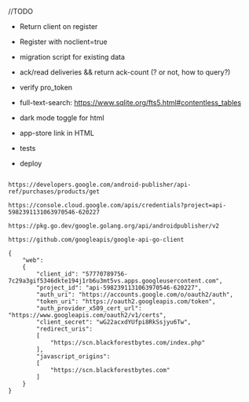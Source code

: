 

//TODO

 - Return client on register
 - Register with noclient=true

 - migration script for existing data

 - ack/read deliveries && return ack-count  (? or not, how to query?)

 - verify pro_token
 - full-text-search: https://www.sqlite.org/fts5.html#contentless_tables

 - dark mode toggle for html
 - app-store link in HTML

 - tests

 - deploy

~~~~~~~~~~~~~~~~~~~~~~~~~~

https://developers.google.com/android-publisher/api-ref/purchases/products/get

https://console.cloud.google.com/apis/credentials?project=api-5982391131063970546-620227

https://pkg.go.dev/google.golang.org/api/androidpublisher/v2

https://github.com/googleapis/google-api-go-client

{
    "web":
    {
        "client_id": "57770789756-7c29a3gif5346dkte194j1rb6u3mt5vs.apps.googleusercontent.com",
        "project_id": "api-5982391131063970546-620227",
        "auth_uri": "https://accounts.google.com/o/oauth2/auth",
        "token_uri": "https://oauth2.googleapis.com/token",
        "auth_provider_x509_cert_url": "https://www.googleapis.com/oauth2/v1/certs",
        "client_secret": "wG22acxdYUfpi8RkSsjyu6Tw",
        "redirect_uris":
        [
            "https://scn.blackforestbytes.com/index.php"
        ],
        "javascript_origins":
        [
            "https://scn.blackforestbytes.com"
        ]
    }
}

~~~~~~~~~~~~~~~~~~~~~~~~~~